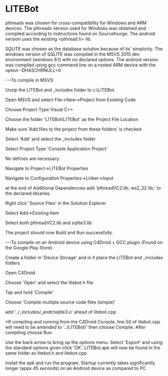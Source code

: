 # LITEBot

pthreads was chosen for cross-compatibility for Windows and ARM devices.  The pthreads version used for Windows was obtained and compiled according to instructions found on Sourcefourge.  The android version uses the existing <pthread.h> lib.

SQLITE was chosen as the database solution because of its' simplicity.  The windows version of SQLITE was compiled in the MSVS 2015 dev environment (windows 8.1) with no declared options.  The android version was compiled using gcc command line on a rooted ARM device with the option -DHASCHRNULL=0

---To compile in MSVS:

Unzip the LITEBot and _includes folder to c:\LITEBot\.

Open MSVS and select File->New->Project from Existing Code

Choose Project Type Visual C++

Choose the folder 'LITEBot\LITEBot' as the Project File Location

Make sure 'Add files to the project from these folders' is checked

Select 'Add' and select the _includes folder

Select Project Type 'Console Application Project'

No defines are necessary.

Navigate to Project->LITEBot Properties

Navigate to Configuration Properties->Linker->Input

at the end of Additional Dependencies add 'pthreadVC2.lib; ws2_32.lib;' to the declared libraries.

Right click 'Source Files' in the Solution Explorer

Select Add->Existing Item

Select both pthreadVC2.lib and sqlite3.lib

The project should now Build and Run successfully.  

---To compile on an Android device using C4Droid + GCC plugin (Found on the Google Play Store) :

Create a folder in 'Device Storage' and in it place the LITEBot and _includes folders

Open C4Droid

Choose 'Open' and select the litebot.h file.

Tap and hold 'Compile'

Choose 'Compile multiple source code files (simple)'

add '../_includes/_andr/sqlite3.o' ahead of litebot.cpp

*If compiling and running from the C4Droid Console, line 50 of litebot.cpp will need to be amended to '../LITEBot/' then choose Compile.  After compiling choose Run.

Use the back arrow to bring up the options menu.  Select 'Export' and using the standard options given click 'OK'.  LITEBot.apk will now be found in the same folder as litebot.h and litebot.cpp

Install the apk and run the program.  Startup currently takes significantly longer (appx 45 seconds) on an Android device as compared to PC
